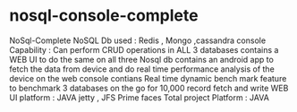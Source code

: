 # nosql-console-complete
NoSql-Complete
NoSQL Db used : Redis , Mongo ,cassandra
console Capability : Can perform CRUD operations in ALL 3 databases
contains a WEB UI to do the same on all three Nosql db
contains an android app to fetch the data from device and do real time performance analysis of the device on the web console
contians Real time dynamic bench mark feature to benchmark 3 databases on the go for 10,000 record fetch and write 
WEB UI platform : JAVA jetty , JFS Prime faces 
Total project Platform : JAVA
